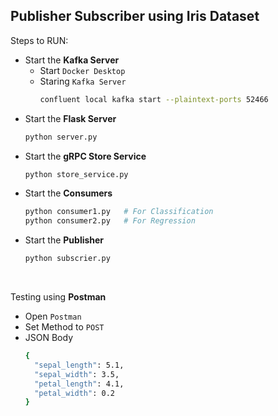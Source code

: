## Publisher Subscriber using Iris Dataset

Steps to RUN:
- Start the **Kafka Server**
    * Start `Docker Desktop`
    * Staring `Kafka Server`
        ```sh
        confluent local kafka start --plaintext-ports 52466
        ```
- Start the **Flask Server**
  ```sh
  python server.py
  ```
- Start the **gRPC Store Service**
  ```sh
  python store_service.py
  ```
- Start the **Consumers**
  ```sh
  python consumer1.py   # For Classification
  python consumer2.py   # For Regression
  ```
- Start the **Publisher**
  ```sh
  python subscrier.py
  ```
<br>

Testing using **Postman**
- Open `Postman`
- Set Method to `POST`
- JSON Body
  ```sh
  {
    "sepal_length": 5.1,
    "sepal_width": 3.5,
    "petal_length": 4.1,
    "petal_width": 0.2
  }  
  ```

  


  